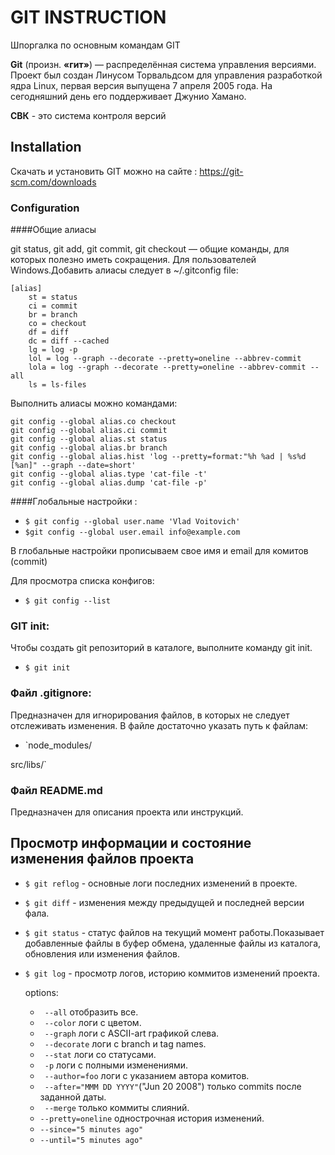 # GIT INSTRUCTION
Шпоргалка по основным командам GIT

**Git** (произн. **«гит»**) — распределённая система управления версиями. Проект был создан Линусом Торвальдсом для управления разработкой ядра Linux, первая версия выпущена 7 апреля 2005 года. На сегодняшний день его поддерживает Джунио Хамано.

**СВК** - это система контроля версий

## Installation

Скачать и установить GIT можно на сайте : https://git-scm.com/downloads

### Configuration

####Общие алиасы

git status, git add, git commit, git checkout — общие команды, для которых полезно иметь сокращения.
Для пользователей Windows.Добавить алиасы следует в ~/.gitconfig file:

	[alias]
		st = status
		ci = commit
		br = branch
		co = checkout
		df = diff
		dc = diff --cached
		lg = log -p
		lol = log --graph --decorate --pretty=oneline --abbrev-commit
		lola = log --graph --decorate --pretty=oneline --abbrev-commit --all
		ls = ls-files

Выполнить алиасы можно командами:

	git config --global alias.co checkout
	git config --global alias.ci commit
	git config --global alias.st status
	git config --global alias.br branch
	git config --global alias.hist 'log --pretty=format:"%h %ad | %s%d [%an]" --graph --date=short'
	git config --global alias.type 'cat-file -t'
	git config --global alias.dump 'cat-file -p'

####Глобальные настройки :


- `$ git config --global user.name 'Vlad Voitovich'`
- `$git config --global user.email info@example.com`

В глобальные настройки прописываем свое имя и email для комитов (commit)

Для просмотра списка конфигов:
- `$ git config --list `


### GIT init:

Чтобы создать git репозиторий в каталоге, выполните команду git init.

- `$ git init`

### Файл .gitignore:

Предназначен для игнорирования файлов, в которых не следует отслеживать изменения. В файле достаточно указать путь к файлам:
- `node_modules/

src/libs/`

### Файл README.md

Предназначен для описания проекта или инструкций.

## Просмотр информации и состояние изменения файлов проекта

- `$ git reflog` - основные логи последних изменений в проекте.

- `$ git diff` - изменения между предыдущей и последней версии фала.

- `$ git status` - статус файлов на текущий момент работы.Показывает добавленные файлы в буфер обмена, удаленные файлы из каталога, обновления или изменения файлов.

- `$ git log` - просмотр логов, историю коммитов изменений проекта.

	options:

	- ` --all` отобразить все.
	- ` --color` логи с цветом.
	- ` --graph` логи с  ASCII-art графикой слева.
	- ` --decorate` логи с branch и tag names.
	- ` --stat` логи со статусами.
	- ` -p` логи с полными изменениями.
	- ` --author=foo` логи с указанием автора комитов.
	- ` --after="MMM DD YYYY"`("Jun 20 2008") только commits после заданной даты.
	- ` --merge` только коммиты слияний.
	- `--pretty=oneline` однострочная история изменений.
	- `--since="5 minutes ago"`
	- `--until="5 minutes ago"`
